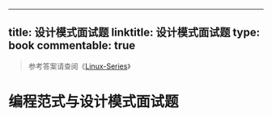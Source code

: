 
---
title: 设计模式面试题
linktitle: 设计模式面试题
type: book
commentable: true
---

> 参考答案请查阅《[Linux-Series](https://github.com/wx-chevalier/Linux-Series?q=)》

# 编程范式与设计模式面试题

    